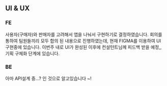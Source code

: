 ## UI & UX

### FE

사용자(구매자)와 판매자를 고려해서 앱을 나눠서 구현하기로 결정하였습니다.
회의를 통하여 팀원들끼리 모두 합의 된 내용으로 진행하였는데, 현재 FIGMA를 이용하여 UI 구현중에 있습니다. 이번주 내로 UI가 완성된 이후에 컨설턴트님께 피드백 받을 예정,, 기획 구체화 단계에 있습니다.

### BE

아마 API설계 중...? 인 것으로 알고있습니다 ~!
